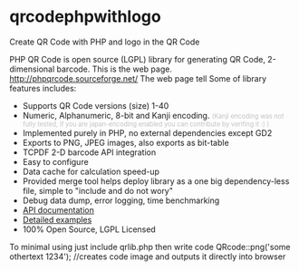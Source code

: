 # qrcodephpwithlogo
Create QR Code with PHP and logo in the QR Code

PHP QR Code is open source (LGPL) library for generating QR Code, 2-dimensional barcode. This is the web page.
http://phpqrcode.sourceforge.net/
The web page tell Some of library features includes:
<ul>
<li>Supports QR Code versions (size) 1-40</li>
<li>Numeric, Alphanumeric, 8-bit and Kanji encoding. <span style="color: silver; font-size: 0.8em;">(Kanji encoding was not fully tested, if you are japan-encoding enabled you can contribute by verifing it :) )</span></li>
<li>Implemented purely in PHP, no external dependencies except GD2</li>
<li>Exports to PNG, JPEG images, also exports as bit-table</li>
<li>TCPDF 2-D barcode API integration</li>
<li>Easy to configure</li>
<li>Data cache for calculation speed-up</li>
<li>Provided merge tool helps deploy library as a one big dependency-less file, simple to "include and do not wory"</li>
<li>Debug data dump, error logging, time benchmarking</li>
<li><a href="http://phpqrcode.sourceforge.net/docs/html/index.html" title="API Documentation">API documentation</a></li>
<li><a href="http://phpqrcode.sourceforge.net/examples/index.php" title="Usage examples">Detailed examples</a></li>
<li>100% Open Source, LGPL Licensed</li>
</ul>
To minimal using just include qrlib.php
then write code
QRcode::png('some othertext 1234'); //creates code image and outputs it directly into browser
